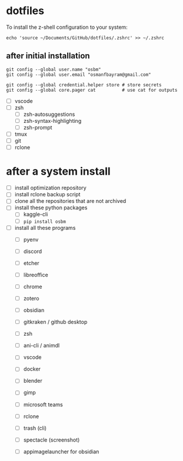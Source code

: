 # dotfiles

To install the z-shell configuration to your system:

```
echo 'source ~/Documents/GitHub/dotfiles/.zshrc' >> ~/.zshrc
```


## after initial installation

```
git config --global user.name "osbm"
git config --global user.email "osmanfbayram@gmail.com"

git config --global credential.helper store # store secrets
git config --global core.pager cat          # use cat for outputs
```

- [ ] vscode
- [ ] zsh
  - [ ] zsh-autosuggestions
  - [ ] zsh-syntax-highlighting
  - [ ] zsh-prompt
- [ ] tmux
- [ ] git
- [ ] rclone

# after a system install
- [ ] install optimization repository
- [ ] install rclone backup script
- [ ] clone all the repositories that are not archived
- [ ] install these python packages
  - [ ] kaggle-cli
  - [ ] `pip install osbm`
- [ ] install all these programs
  - [ ] pyenv
  - [ ] discord
  - [ ] etcher
  - [ ] libreoffice
  - [ ] chrome
  - [ ] zotero
  - [ ] obsidian
  - [ ] gitkraken / github desktop
  - [ ] zsh
  - [ ] ani-cli / animdl
  - [ ] vscode
  - [ ] docker
  - [ ] blender
  - [ ] gimp
  - [ ] microsoft teams
  - [ ] rclone
  - [ ] trash (cli)
  - [ ] spectacle (screenshot)
  - [ ] appimagelauncher for obsidian

